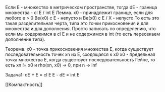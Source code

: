 Если E - множество в метрическом пространстве, тогда 
dE - граница множества - cl E / int E
Лемма. x0 - принадлежит границе, если 
для любого e > 0 Be(x0) с E - непусто
и Be(x0) с E / X - непусто
То есть это такая разделительная черта, типа это точки прикосновения и для множества и для дополнения.
Просто записать по определению, что если мы содержимся в cl E и не содержимся в int (то есть пересекаем дополнение типа).

Теорема.
x0 - точка прикосновения множества Е, когда существует последовательность точек xn из E, сходящаяся к x0
x0 - предельная точка множества E, когда существует последовательность Гейне, то есть xn != x0 и rho(xn, x0) -> 0, при n -> inf

Задача1:
dE + E = cl E
E - dE = int E

[[Компактность]]
